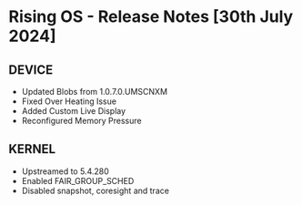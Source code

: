 # Rising OS - Release Notes [30th July 2024]

## DEVICE

- Updated Blobs from 1.0.7.0.UMSCNXM
- Fixed Over Heating Issue
- Added Custom Live Display
- Reconfigured Memory Pressure

## KERNEL

- Upstreamed to 5.4.280
- Enabled FAIR_GROUP_SCHED
- Disabled snapshot, coresight and trace
